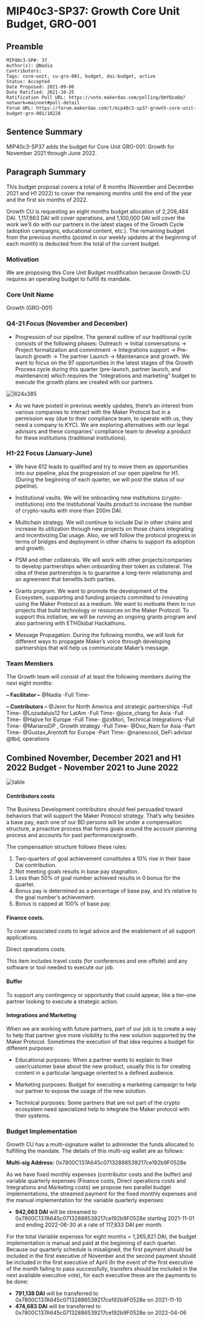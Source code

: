 # MIP40c3-SP37: Growth Core Unit Budget, GRO-001

## Preamble

```
MIP40c3-SP#: 37
Author(s): @Nadia
Contributors:
Tags: core-unit, cu-gro-001, budget, dai-budget, active
Status: Accepted
Date Proposed: 2021-09-08
Date Ratified: 2021-10-25
Ratification Poll URL: https://vote.makerdao.com/polling/QmYQsaQq?network=mainnet#poll-detail
Forum URL: https://forum.makerdao.com/t/mip40c3-sp37-growth-core-unit-budget-gro-001/10228
```

## Sentence Summary

MIP40c3-SP37 adds the budget for Core Unit GRO-001: Growth for November 2021 through June 2022.

## Paragraph Summary

This budget proposal covers a total of 8 months (November and December 2021 and H1 2022) to cover the remaining months until the end of the year and the first six months of 2022.

Growth CU is requesting an eight months budget allocation of 2,208,484 DAI. 1,117,663 DAI will cover operations, and 1,100,000 DAI will cover the work we’ll do with our partners in the latest stages of the Growth Cycle (adoption campaigns, educational content, etc.). The remaining budget from the previous months (posted in our weekly updates at the beginning of each month) is deducted from the total of the current budget.

### Motivation

We are proposing this Core Unit Budget modification because Growth CU requires an operating budget to fulfill its mandate.

### Core Unit Name

Growth (GRO-001)

### Q4-21 Focus (November and December)

* Progression of our pipeline. The general outline of our traditional cycle consists of the following phases: Outreach → Initial conversations → Project formalization and commitment → Integrations support → Pre-launch growth → The partner Launch → Maintenance and growth. We want to focus on the 97 opportunities in the latest stages of the Growth Process cycle during this quarter (pre-launch, partner launch, and maintenance) which requires the “integrations and marketing” budget to execute the growth plans we created with our partners.

![|624x385](upload://9He7wgzdcVVUfKzOvyszcquCNF9.png "Chart")

* As we have posted in previous weekly updates, there’s an interest from various companies to interact with the Maker Protocol but in a permission way (due to their compliance team, to operate with us, they need a company to KYC). We are exploring alternatives with our legal advisors and these companies’ compliance team to develop a product for these institutions (traditional institutions).

### H1-22 Focus (January-June)

* We have 612 leads to qualified and try to move them as opportunities into our pipeline, plus the progression of our open pipeline for H1. (During the beginning of each quarter, we will post the status of our pipeline).

* Institutional vaults. We will be onboarding new institutions (crypto-institutions) into the Institutional Vaults product to increase the number of crypto-vaults with more than 200m DAI.
* Multichain strategy. We will continue to include Dai in other chains and increase its utilization through new projects on those chains integrating and incentivizing Dai usage. Also, we will follow the protocol progress in terms of bridges and deployment in other chains to support its adoption and growth.
* PSM and other collaterals. We will work with other projects/companies to develop partnerships when onboarding their token as collateral. The idea of these partnerships is to guarantee a long-term relationship and an agreement that benefits both parties.
* Grants program. We want to promote the development of the Ecosystem, supporting and funding projects committed to innovating using the Maker Protocol as a medium. We want to motivate them to run projects that build technology or resources on the Maker Protocol. To support this initiative, we will be running an ongoing grants program and also partnering with ETHGlobal Hackathons.
* Message Propagation. During the following months, we will look for different ways to propagate Maker’s voice through developing partnerships that will help us communicate Maker’s message.

### Team Members

The Growth team will consist of at least the following members during the next eight months:

**– Facilitator –**
@Nadia  -Full Time-

**– Contributors –**
@Jenn for North America and strategic partnerships -Full Time-
@Lozadaluis12 for LatAm -Full Time-
@joce_chang for Asia -Full Time-
@Hajive for Europe -Full Time-
@zxMori, Technical Integrations -Full Time-
@MarianoDP , Growth strategy -Full Time-
@Doo_Nam for Asia -Part Time-
@Gustav_Arentoft for Europe -Part Time-
@nanexcool, DeFi advisor
@tbd, operations

## Combined November, December 2021 and H1 2022 Budget - November 2021 to June 2022

![table](https://github.com/makerdao/mips/blob/master/MIP40/MIP40c3-Subproposals/supporting_materials/MIP40c3-SP37/table.png)

#### Contributors costs

The Business Development contributors should feel persuaded toward behaviors that will support the Maker Protocol strategy. That’s why besides a base pay, each one of our BD persons will be under a compensation structure, a proactive process that forms goals around the account planning process and accounts for past performance/growth.

The compensation structure follows these rules:

1. Two-quarters of goal achievement constitutes a 10% rise in their base Dai contribution.
2. Not meeting goals results in base pay stagnation.
3. Less than 50% of goal number achieved results in 0 bonus for the quarter.
4. Bonus pay is determined as a percentage of base pay, and it’s relative to the goal number’s achievement.
5. Bonus is capped at 100% of base pay.

#### Finance costs.

To cover associated costs to legal advice and the enablement of all support applications.

Direct operations costs.

This item includes travel costs (for conferences and one offsite) and any software or tool needed to execute our job.

#### Buffer

To support any contingency or opportunity that could appear, like a tier-one partner looking to execute a strategic action.

#### Integrations and Marketing

When we are working with future partners, part of our job is to create a way to help that partner give more visibility to the new solution supported by the Maker Protocol. Sometimes the execution of that idea requires a budget for different purposes:

* Educational purposes: When a partner wants to explain to their user/customer base about the new product, usually this is for creating content in a particular language oriented to a defined audience.

* Marketing purposes: Budget for executing a marketing campaign to help our partner to expose the usage of the new solution.
* Technical purposes: Some partners that are not part of the crypto ecosystem need specialized help to integrate the Maker protocol with their systems.

### Budget Implementation

Growth CU has a multi-signature wallet to administer the funds allocated to fulfilling the mandate. The details of this multi-sig wallet are as follows:

**Multi-sig Address:** 0x7800C137A645c07132886539217ce192b9F0528e

As we have fixed monthly expenses (contributor costs and the buffer) and variable quarterly expenses (Finance costs, Direct operations costs and Integrations and Marketing costs) we propose two parallel budget implementations, the streamed payment for the fixed monthly expenses and the manual implementation for the variable quarterly expenses:

* **942,663 DAI** will be streamed to 0x7800C137A645c07132886539217ce192b9F0528e starting 2021-11-01 and ending 2022-06-30 at a rate of 117,833 DAI per month.

For the total Variable expenses for eight months = 1,265,821 DAI, the budget implementation is manual and paid at the beginning of each quarter. Because our quarterly schedule is misaligned, the first payment should be included in the first executive of November and the second payment should be included in the first executive of April (In the event of the first executive of the month failing to pass successfully, transfers should be included in the next available executive vote), for each executive these are the payments to be done:

* **791,138 DAI** will be transferred to 0x7800C137A645c07132886539217ce192b9F0528e on 2021-11-10
* **474,683 DAI** will be transferred to 0x7800C137A645c07132886539217ce192b9F0528e on 2022-04-06
